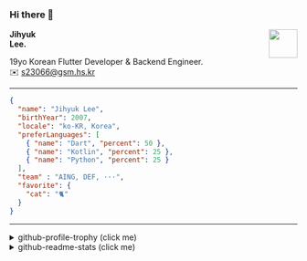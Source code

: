 ### Hi there 👋
<img src="https://github.githubassets.com/images/mona-loading-default.gif" width="50px" align="right">
</a>

**Jihyuk\
Lee.**

19yo Korean Flutter Developer & Backend Engineer.\
✉️ <s23066@gsm.hs.kr>

---

```json
{
  "name": "Jihyuk Lee",
  "birthYear": 2007,
  "locale": "ko-KR, Korea",
  "preferLanguages": [
    { "name": "Dart", "percent": 50 },
    { "name": "Kotlin", "percent": 25 },
    { "name": "Python", "percent": 25 }
  ],
  "team" : "AING, DEF, ···",
  "favorite": {
    "cat": "🐈"
  }
}
```
---
<details>
  <summary>github-profile-trophy (click me)</summary>
  
![](https://github-profile-trophy.vercel.app/?username=withJihyuk&row=1&column=8&theme=nord)
  
</details>
<details>
  <summary>github-readme-stats (click me)</summary>
  
<!--START_SECTION:waka-->
![Code Time](http://img.shields.io/badge/Code%20Time-752%20hrs%2059%20mins-blue)

![Lines of code](https://img.shields.io/badge/%EC%A0%80%EB%8A%94%20%EC%97%AC%ED%83%9C%EA%B9%8C%EC%A7%80%20-705.2%20thousand%20%EC%A4%84%EC%9D%98%20%EC%BD%94%EB%93%9C%EB%A5%BC%20%EC%9E%91%EC%84%B1%ED%96%88%EC%96%B4%EC%9A%94.-blue)

**저는 아침형 인간이에요. 🐤** 

```text
🌞 아침                     647 commits         █████░░░░░░░░░░░░░░░░░░░░   18.72 % 
🌆 낮　                     1157 commits        ████████░░░░░░░░░░░░░░░░░   33.48 % 
🌃 저녁                     1312 commits        █████████░░░░░░░░░░░░░░░░   37.96 % 
🌙 밤　                     340 commits         ██░░░░░░░░░░░░░░░░░░░░░░░   09.84 % 
```


📊 **저는 이번주를 이렇게 시간을 보냈어요.** 

```text
🕑︎ Timezone: Asia/Seoul

💬 프로그래밍 언어들: 
Dart                     3 hrs 24 mins       ████████████░░░░░░░░░░░░░   47.91 % 
Java                     1 hr 21 mins        █████░░░░░░░░░░░░░░░░░░░░   19.12 % 
Python                   52 mins             ███░░░░░░░░░░░░░░░░░░░░░░   12.32 % 
YAML                     40 mins             ██░░░░░░░░░░░░░░░░░░░░░░░   09.56 % 
TypeScript               26 mins             ██░░░░░░░░░░░░░░░░░░░░░░░   06.17 % 

🔥 에디터들: 
VS Code                  5 hrs 13 mins       ██████████████████░░░░░░░   73.44 % 
IntelliJ IDEA            1 hr 53 mins        ███████░░░░░░░░░░░░░░░░░░   26.56 % 

💻 운영 체제들: 
Mac                      7 hrs 6 mins        █████████████████████████   100.00 % 
```


 Last Updated on 14/03/2025 18:49:51 UTC
<!--END_SECTION:waka-->

</details>

</div>

